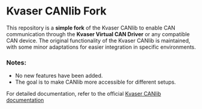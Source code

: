 # Kvaser CANlib Fork

This repository is a **simple fork** of the Kvaser CANlib to enable CAN communication through the **Kvaser Virtual CAN Driver** or any compatible CAN device. The original functionality of the Kvaser CANlib is maintained, with some minor adaptations for easier integration in specific environments.

### Notes:
- No new features have been added.
- The goal is to make CANlib more accessible for different setups.

For detailed documentation, refer to the official [Kvaser CANlib documentation](https://kvaser.com/canlib-webhelp/)
